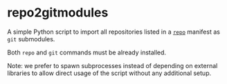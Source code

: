 repo2gitmodules
===============

A simple Python script to import all repositories listed in a [`repo`](https://source.android.com/docs/setup/reference/repo) manifest as `git` submodules.

Both `repo` and `git` commands must be already installed.

Note: we prefer to spawn subprocesses instead of depending on external libraries to allow direct usage of the script without any additional setup.
